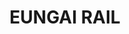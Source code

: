 ---
facts:
- Eungai Rail is a small rural village located on the Mid North Coast of New South
  Wales, Australia.
- The village is situated approximately 35 kilometres south of Kempsey and 45 kilometres
  north of Macksville.
- Eungai Rail is part of the Nambucca Valley Council local government area.
- The name "Eungai" is believed to be derived from an Aboriginal word meaning "meeting
  of the waters".
- The "Rail" part of the name refers to the railway line that runs through the village.
- Eungai Rail is primarily a residential area with a small number of businesses.
- The village has a railway station on the North Coast railway line, providing passenger
  services to Sydney and Brisbane.
- Eungai Rail is surrounded by agricultural land and state forests.
- The area is known for its natural beauty, including the nearby Eungai Creek and
  the Nambucca River.
- The population of Eungai Rail is small, estimated to be several hundred residents.
historical_events:
- name: The opening of the railway line in 1886
  url: https://www.nswrailmuseum.com.au/north-coast-line/
lastmod: '2025-04-08T03:34:03+00:00'
latitude: -30.816097
layout: suburb
longitude: 152.831369
notable_people: []
postcode: '2441'
state: NSW
title: EUNGAI RAIL
tourist_locations:
- name: Eungai Rail railway station
url: /nsw/eungai-rail/
---